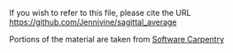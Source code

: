 If you wish to refer to this file, please cite the URL
https://github.com/Jennivine/sagittal_average

Portions of the material are taken from [Software Carpentry](http://software-carpentry.org/)

